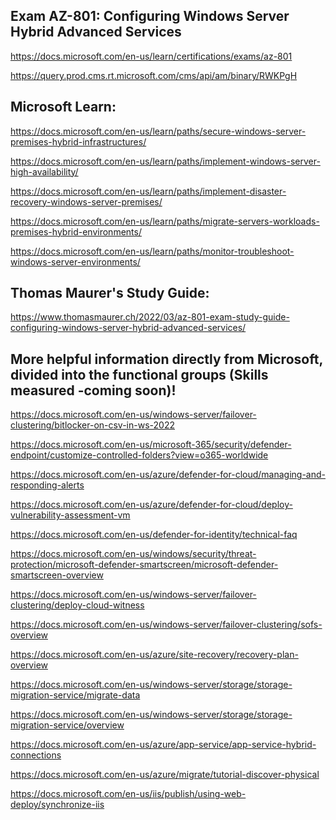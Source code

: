 Exam AZ-801: Configuring Windows Server Hybrid Advanced Services
-------------------
https://docs.microsoft.com/en-us/learn/certifications/exams/az-801

https://query.prod.cms.rt.microsoft.com/cms/api/am/binary/RWKPgH

Microsoft Learn:
-------------------
https://docs.microsoft.com/en-us/learn/paths/secure-windows-server-premises-hybrid-infrastructures/

https://docs.microsoft.com/en-us/learn/paths/implement-windows-server-high-availability/

https://docs.microsoft.com/en-us/learn/paths/implement-disaster-recovery-windows-server-premises/

https://docs.microsoft.com/en-us/learn/paths/migrate-servers-workloads-premises-hybrid-environments/

https://docs.microsoft.com/en-us/learn/paths/monitor-troubleshoot-windows-server-environments/

Thomas Maurer's Study Guide:  
-------------------
https://www.thomasmaurer.ch/2022/03/az-801-exam-study-guide-configuring-windows-server-hybrid-advanced-services/

More helpful information directly from Microsoft, divided into the functional groups (Skills measured -coming soon)!
-------------------
https://docs.microsoft.com/en-us/windows-server/failover-clustering/bitlocker-on-csv-in-ws-2022

https://docs.microsoft.com/en-us/microsoft-365/security/defender-endpoint/customize-controlled-folders?view=o365-worldwide

https://docs.microsoft.com/en-us/azure/defender-for-cloud/managing-and-responding-alerts

https://docs.microsoft.com/en-us/azure/defender-for-cloud/deploy-vulnerability-assessment-vm

https://docs.microsoft.com/en-us/defender-for-identity/technical-faq

https://docs.microsoft.com/en-us/windows/security/threat-protection/microsoft-defender-smartscreen/microsoft-defender-smartscreen-overview

https://docs.microsoft.com/en-us/windows-server/failover-clustering/deploy-cloud-witness

https://docs.microsoft.com/en-us/windows-server/failover-clustering/sofs-overview

https://docs.microsoft.com/en-us/azure/site-recovery/recovery-plan-overview

https://docs.microsoft.com/en-us/windows-server/storage/storage-migration-service/migrate-data

https://docs.microsoft.com/en-us/windows-server/storage/storage-migration-service/overview

https://docs.microsoft.com/en-us/azure/app-service/app-service-hybrid-connections

https://docs.microsoft.com/en-us/azure/migrate/tutorial-discover-physical

https://docs.microsoft.com/en-us/iis/publish/using-web-deploy/synchronize-iis
